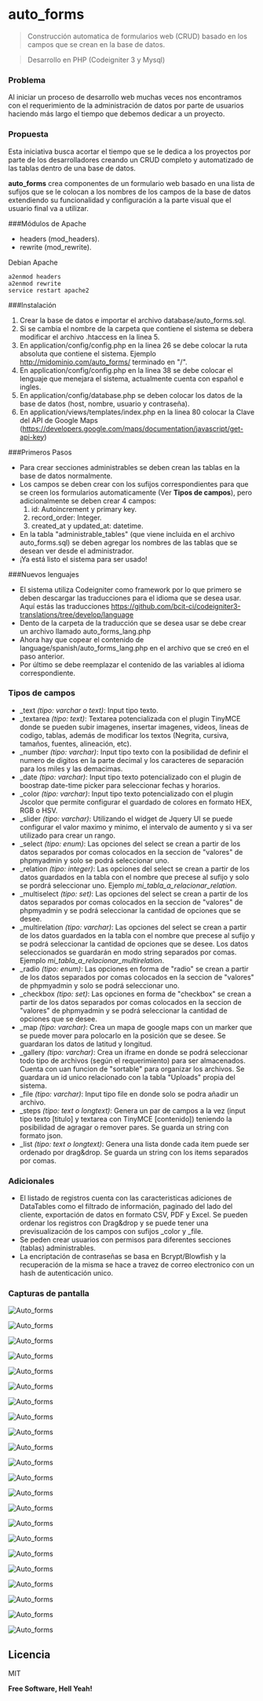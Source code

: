 # auto_forms
> Construcción automatica de formularios web (CRUD) basado en los campos que se crean en la base de datos.

> Desarrollo en PHP (Codeigniter 3 y Mysql)

### Problema
Al iniciar un proceso de desarrollo web muchas veces nos encontramos con el requerimiento de la administración de datos por parte de usuarios haciendo más largo el tiempo que debemos dedicar a un proyecto. 

### Propuesta
Esta iniciativa busca acortar el tiempo que se le dedica a los proyectos por parte de los desarrolladores creando un CRUD completo y automatizado de las tablas dentro de una base de datos.

**auto_forms** crea componentes de un formulario web basado en una lista de sufijos que se le colocan a los nombres de los campos de la base de datos extendiendo su funcionalidad y configuración a la parte visual que el usuario final va a utilizar.

###Módulos de Apache
- headers (mod_headers).
- rewrite (mod_rewrite).

Debian Apache
```
a2enmod headers 
a2enmod rewrite
service restart apache2
```

###Instalación
1. Crear la base de datos e importar el archivo database/auto_forms.sql.
2. Si se cambia el nombre de la carpeta que contiene el sistema se debera modificar el archivo .htaccess en la linea 5.
3. En application/config/config.php en la linea 26 se debe colocar la ruta absoluta que contiene el sistema. Ejemplo http://midominio.com/auto_forms/ terminado en "/".
4. En application/config/config.php en la linea 38 se debe colocar el lenguaje que menejara el sistema, actualmente cuenta con español e ingles.
5. En application/config/database.php se deben colocar los datos de la base de datos (host, nombre, usuario y contraseña).
6. En application/views/templates/index.php en la linea 80 colocar la Clave del API de Google Maps (https://developers.google.com/maps/documentation/javascript/get-api-key)

###Primeros Pasos
- Para crear secciones administrables se deben crean las tablas en la base de datos normalmente.
- Los campos se deben crear con los sufijos correspondientes para que se creen los formularios automaticamente (Ver **Tipos de campos**), pero adicionalmente se deben crear 4 campos:
    1. id: Autoincrement y primary key.
    2. record_order: Integer.
    3. created_at y updated_at: datetime.
- En la tabla "administrable_tables" (que viene incluida en el archivo auto_forms.sql) se deben agregar los nombres de las tablas que se desean ver desde el administrador.
- ¡Ya está listo el sistema para ser usado!

###Nuevos lenguajes
- El sistema utiliza Codeigniter como framework por lo que primero se deben descargar las traducciones para el idioma que se desea usar. Aquí estás las traducciones https://github.com/bcit-ci/codeigniter3-translations/tree/develop/language
- Dento de la carpeta de la traducción que se desea usar se debe crear un archivo llamado auto_forms_lang.php
- Ahora hay que copear el contenido de language/spanish/auto_forms_lang.php en el archivo que se creó en el paso anterior.
- Por último se debe reemplazar el contenido de las variables al idioma correspondiente.

### Tipos de campos
- _text *(tipo: varchar o text)*: Input tipo texto.
- _textarea *(tipo: text)*: Textarea potencializada con el plugin TinyMCE donde se pueden subir imagenes, insertar imagenes, videos, lineas de codigo, tablas, además de modificar los textos (Negrita, cursiva, tamaños, fuentes, alineación, etc).
- _number *(tipo: varchar)*: Input tipo texto con la posibilidad de definir el numero de digitos en la parte decimal y los caracteres de separación para los miles y las demacimas.
- _date *(tipo: varchar)*: Input tipo texto potencializado con el plugin de boostrap date-time picker para seleccionar fechas y horarios.
- _color *(tipo: varchar)*: Input tipo texto potencializado con el plugin Jscolor que permite configurar el guardado de colores en formato HEX, RGB o HSV.
- _slider *(tipo: varchar)*: Utilizando el widget de Jquery UI se puede configurar el valor maximo y minimo, el intervalo de aumento y si va ser utilizado para crear un rango.
- _select *(tipo: enum)*: Las opciones del select se crean a partir de los datos separados por comas colocados en la seccion de "valores" de phpmyadmin y solo se podrá seleccionar uno.
- _relation *(tipo: integer)*: Las opciones del select se crean a partir de los datos guardados en la tabla con el nombre que precese al sufijo y solo se pordrá seleccionar uno. Ejemplo *mi_tabla_a_relacionar_relation*.
- _multiselect *(tipo: set)*: Las opciones del select se crean a partir de los datos separados por comas colocados en la seccion de "valores" de phpmyadmin y se podrá seleccionar la cantidad de opciones que se desee.
- _multirelation *(tipo: varchar)*: Las opciones del select se crean a partir de los datos guardados en la tabla con el nombre que precese al sufijo y se podrá seleccionar la cantidad de opciones que se desee. Los datos seleccionados se guardarán en modo string separados por comas. Ejemplo *mi_tabla_a_relacionar_multirelation*.
- _radio *(tipo: enum)*: Las opciones en forma de "radio" se crean a partir de los datos separados por comas colocados en la seccion de "valores" de phpmyadmin y solo se podrá seleccionar uno.
- _checkbox *(tipo: set)*: Las opciones en forma de "checkbox" se crean a partir de los datos separados por comas colocados en la seccion de "valores" de phpmyadmin y se podrá seleccionar la cantidad de opciones que se desee.
- _map *(tipo: varchar)*: Crea un mapa de google maps con un marker que se puede mover para polocarlo en la posición que se desee. Se guardaran los datos de latitud y longitud.
- _gallery *(tipo: varchar)*: Crea un iframe en donde se podrá seleccionar todo tipo de archivos (según el requerimiento) para ser almacenados. Cuenta con uan funcion de "sortable" para organizar los archivos. Se guardara un id unico relacionado con la tabla "Uploads" propia del sistema.
- _file *(tipo: varchar)*: Input tipo file en donde solo se podra añadir un archivo.
- _steps *(tipo: text o longtext)*: Genera un par de campos a la vez (input tipo texto [titulo] y textarea con TinyMCE [contenido]) teniendo la posibilidad de agragar o remover pares. Se guarda un string con formato json.
- _list *(tipo: text o longtext)*: Genera una lista donde cada item puede ser ordenado por drag&drop. Se guarda un string con los items separados por comas.

### Adicionales
- El listado de registros cuenta con las caracteristicas adiciones de DataTables como el filtrado de información, paginado del lado del cliente, exportación de datos en formato CSV, PDF y Excel. Se pueden ordenar los registros con Drag&drop y se puede tener una previsualización de los campos con sufijos _color y _file.
- Se peden crear usuarios con permisos para diferentes secciones (tablas) administrables.
- La encriptación de contraseñas se basa en Bcrypt/Blowfish y la recuperación de la misma se hace a travez de correo electronico con un hash de autenticación unico.

### Capturas de pantalla
![Auto_forms](https://dl.dropboxusercontent.com/u/43961568/auto_forms/Captura%20de%20pantalla%202016-03-20%20a%20las%2012.43.16%20p.m..png "Auto_forms")

![Auto_forms](https://dl.dropboxusercontent.com/u/43961568/auto_forms/Captura%20de%20pantalla%202016-03-20%20a%20las%2012.43.20%20p.m..png "Auto_forms")

![Auto_forms](https://dl.dropboxusercontent.com/u/43961568/auto_forms/Captura%20de%20pantalla%202016-03-20%20a%20las%2012.44.16%20p.m..png "Auto_forms")

![Auto_forms](https://dl.dropboxusercontent.com/u/43961568/auto_forms/Captura%20de%20pantalla%202016-03-20%20a%20las%2012.44.20%20p.m..png "Auto_forms")

![Auto_forms](https://dl.dropboxusercontent.com/u/43961568/auto_forms/Captura%20de%20pantalla%202016-03-20%20a%20las%2012.44.27%20p.m..png "Auto_forms")

![Auto_forms](https://dl.dropboxusercontent.com/u/43961568/auto_forms/Captura%20de%20pantalla%202016-03-20%20a%20las%2012.44.30%20p.m..png "Auto_forms")

![Auto_forms](https://dl.dropboxusercontent.com/u/43961568/auto_forms/Captura%20de%20pantalla%202016-03-20%20a%20las%2012.44.33%20p.m..png "Auto_forms")

![Auto_forms](https://dl.dropboxusercontent.com/u/43961568/auto_forms/Captura%20de%20pantalla%202016-03-20%20a%20las%2012.44.40%20p.m..png "Auto_forms")

![Auto_forms](https://dl.dropboxusercontent.com/u/43961568/auto_forms/Captura%20de%20pantalla%202016-03-20%20a%20las%2012.44.47%20p.m..png "Auto_forms")

![Auto_forms](https://dl.dropboxusercontent.com/u/43961568/auto_forms/Captura%20de%20pantalla%202016-03-20%20a%20las%2012.45.45%20p.m..png "Auto_forms")

![Auto_forms](https://dl.dropboxusercontent.com/u/43961568/auto_forms/Captura%20de%20pantalla%202016-03-20%20a%20las%2012.45.57%20p.m..png "Auto_forms")

![Auto_forms](https://dl.dropboxusercontent.com/u/43961568/auto_forms/Captura%20de%20pantalla%202016-03-20%20a%20las%2012.46.02%20p.m..png "Auto_forms")

![Auto_forms](https://dl.dropboxusercontent.com/u/43961568/auto_forms/Captura%20de%20pantalla%202016-03-20%20a%20las%2012.46.08%20p.m..png "Auto_forms")

![Auto_forms](https://dl.dropboxusercontent.com/u/43961568/auto_forms/Captura%20de%20pantalla%202016-03-20%20a%20las%2012.46.16%20p.m..png "Auto_forms")

![Auto_forms](https://dl.dropboxusercontent.com/u/43961568/auto_forms/Captura%20de%20pantalla%202016-03-20%20a%20las%2012.46.26%20p.m..png "Auto_forms")

![Auto_forms](https://dl.dropboxusercontent.com/u/43961568/auto_forms/Captura%20de%20pantalla%202016-03-20%20a%20las%2012.46.59%20p.m..png "Auto_forms")

![Auto_forms](https://dl.dropboxusercontent.com/u/43961568/auto_forms/Captura%20de%20pantalla%202016-03-20%20a%20las%2012.47.38%20p.m..png "Auto_forms")

![Auto_forms](https://dl.dropboxusercontent.com/u/43961568/auto_forms/Captura%20de%20pantalla%202016-03-20%20a%20las%2012.48.10%20p.m..png "Auto_forms")

![Auto_forms](https://dl.dropboxusercontent.com/u/43961568/auto_forms/Captura%20de%20pantalla%202016-03-20%20a%20las%2012.48.26%20p.m..png "Auto_forms")

![Auto_forms](https://dl.dropboxusercontent.com/u/43961568/auto_forms/Captura%20de%20pantalla%202016-03-20%20a%20las%2012.49.12%20p.m..png "Auto_forms")

![Auto_forms](https://dl.dropboxusercontent.com/u/43961568/auto_forms/Captura%20de%20pantalla%202016-03-20%20a%20las%2012.51.08%20p.m..png "Auto_forms")

![Auto_forms](https://dl.dropboxusercontent.com/u/43961568/auto_forms/Captura%20de%20pantalla%202016-08-20%20a%20las%2010.26.46%20a.m..png "Auto_forms")

Licencia
----

MIT


**Free Software, Hell Yeah!**

